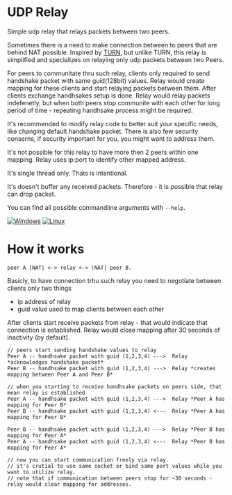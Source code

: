 # UDP Relay
Simple udp relay that relays packets between two peers.

Sometimes there is a need to make connection between to peers that are behind NAT possible. Inspired by [TURN](https://datatracker.ietf.org/doc/html/rfc8656), but unlike TURN, this relay is simplified and specializes on relaying only udp packets between two Peers.

For peers to communitate thru such relay, clients only required to send handshake packet with same guid(128bit) values. Relay would create mapping for these clients and start relaying packets between them. After clients exchange handhsakes setup is done. Relay would relay packets indefenetly, but when both peers stop communite with each other for long period of time - repeating handhsake process might be required.

It's recommended to modify relay code to better suit your specific needs, like changing default handshake packet. There is also few security conserns, if security important for you, you might want to address them.

It's not possible for this relay to have more then 2 peers within one mapping. Relay uses ip:port to identify other mapped address.

It's single thread only. Thats is intentional.

It's doesn't buffer any received packets. Therefore - it is possible that relay can drop packet.

You can find all possible commandline arguments with `--help`.

[![Windows](https://github.com/GloryOfNight/udp-relay/actions/workflows/windows.yml/badge.svg)](https://github.com/GloryOfNight/udp-relay/actions/workflows/windows.yml)
[![Linux](https://github.com/GloryOfNight/udp-relay/actions/workflows/linux.yml/badge.svg)](https://github.com/GloryOfNight/udp-relay/actions/workflows/linux.yml)

# How it works

`peer A |NAT| <-> relay <-> |NAT| peer B. `

Basicly, to have connection trhu such relay you need to negotiate between clients only two things
- ip address of relay
- guid value used to map clients between each other

After clients start receive packets from relay - that would indicate that connection is established.
Relay would close mapping after 30 seconds of inactivity (by default).

```
// peers start sending handshake values to relay
Peer A -- handhsake packet with guid (1,2,3,4) --->  Relay *acknowledges handshake packet*
Peer B -- handhsake packet with guid (1,2,3,4) --->  Relay *creates mapping between Peer A and Peer B*

// when you starting to receive handhsake packets on peers side, that mean relay is established
Peer A -- handhsake packet with guid (1,2,3,4) --->  Relay *Peer A has mapping for Peer B*
Peer B -- handhsake packet with guid (1,2,3,4) <---  Relay *Peer A has mapping for Peer B*

Peer B -- handhsake packet with guid (1,2,3,4) --->  Relay *Peer B has mapping for Peer A*
Peer A -- handhsake packet with guid (1,2,3,4) <---  Relay *Peer B has mapping for Peer A*

// now you can start communication freely via relay.
// it's crutial to use same socket or bind same port values while you want to utilize relay.
// note that if communication between peers stop for ~30 seconds - relay would clear mapping for addresses.
```
